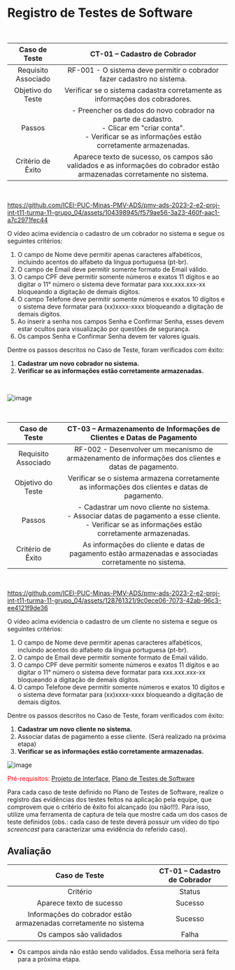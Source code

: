 # Registro de Testes de Software

<br>

| **Caso de Teste** 	| **CT-01 – Cadastro de Cobrador** 	|
|:---:	|:---:	|
| Requisito Associado 	| RF-001 - O sistema deve permitir o cobrador fazer cadastro no sistema. |
| Objetivo do Teste 	| Verificar se o sistema cadastra corretamente as informações dos cobradores. |
| Passos 	| - Preencher os dados do novo cobrador na parte de cadastro. <br> - Clicar em "criar conta". <br> - Verificar se as informações estão corretamente armazenadas. |
| Critério de Êxito | Aparece texto de sucesso, os campos são validados e as informações do cobrador estão armazenadas corretamente no sistema. |
<br>


https://github.com/ICEI-PUC-Minas-PMV-ADS/pmv-ads-2023-2-e2-proj-int-t11-turma-11-grupo_04/assets/104398945/f579ae56-3a23-460f-aac1-a7c2971fec44


O vídeo acima evidencia o cadastro de um cobrador no sistema e segue os seguintes critérios:
  1. O campo de Nome deve permitir apenas caracteres alfabéticos, incluindo acentos do alfabeto da língua portuguesa (pt-br).
  2. O campo de Email deve permitir somente formato de Email válido.
  3. O campo CPF deve permitir somente números e exatos 11 dígitos e ao digitar o 11° número o sistema deve formatar para xxx.xxx.xxx-xx bloqueando a digitação de demais dígitos.
  4. O campo Telefone deve permitir somente números e exatos 10 dígitos e o sistema deve formatar para (xx)xxxx-xxxx bloqueando a digitação de demais dígitos.
  5. Ao inserir a senha nos campos Senha e Confirmar Senha, esses devem estar ocultos para visualização por questões de segurança.
  6. Os campos Senha e Confirmar Senha devem ter valores iguais.

Dentre os passos descritos no Caso de Teste, foram verificados com êxito:<br>
  1. **Cadastrar um novo cobrador no sistema.**<br>
  2. **Verificar se as informações estão corretamente armazenadas.**
<br>

![image](https://github.com/ICEI-PUC-Minas-PMV-ADS/pmv-ads-2023-2-e2-proj-int-t11-turma-11-grupo_04/assets/104398945/95cc43b3-e953-4277-a798-1e48f5ea1995)

<br>

| **Caso de Teste** 	| **CT-03 – Armazenamento de Informações de Clientes e Datas de Pagamento** 	|
|:---:	|:---:	|
| Requisito Associado 	| RF-002 - Desenvolver um mecanismo de armazenamento de informações dos clientes e datas de pagamento. |
| Objetivo do Teste 	| Verificar se o sistema armazena corretamente as informações dos clientes e datas de pagamento. |
| Passos 	| - Cadastrar um novo cliente no sistema. <br> - Associar datas de pagamento a esse cliente. <br> - Verificar se as informações estão corretamente armazenadas. |
| Critério de Êxito | As informações do cliente e datas de pagamento estão armazenadas e associadas corretamente no sistema. |
<br>

https://github.com/ICEI-PUC-Minas-PMV-ADS/pmv-ads-2023-2-e2-proj-int-t11-turma-11-grupo_04/assets/128761321/9c0ece06-7073-42ab-96c3-ee4121f9de36

O vídeo acima evidencia o cadastro de um cliente no sistema e segue os seguintes critérios:
  1. O campo de Nome deve permitir apenas caracteres alfabéticos, incluindo acentos do alfabeto da língua portuguesa (pt-br).
  2. O campo de Email deve permitir somente formato de Email válido.
  3. O campo CPF deve permitir somente números e exatos 11 dígitos e ao digitar o 11° número o sistema deve formatar para xxx.xxx.xxx-xx bloqueando a digitação de demais dígitos.
  4. O campo Telefone deve permitir somente números e exatos 10 dígitos e o sistema deve formatar para (xx)xxxx-xxxx bloqueando a digitação de demais dígitos.

Dentre os passos descritos no Caso de Teste, foram verificados com êxito:<br>
  1. **Cadastrar um novo cliente no sistema.**<br>
  2. Associar datas de pagamento a esse cliente. (Será realizado na próxima etapa)<br>
  3. **Verificar se as informações estão corretamente armazenadas.**

![image](https://github.com/ICEI-PUC-Minas-PMV-ADS/pmv-ads-2023-2-e2-proj-int-t11-turma-11-grupo_04/assets/128761321/601d0b14-0bd4-40dd-a699-35cacb4df0ff)



  
<span style="color:red">Pré-requisitos: <a href="3-Projeto de Interface.md"> Projeto de Interface</a></span>, <a href="8-Plano de Testes de Software.md"> Plano de Testes de Software</a>

Para cada caso de teste definido no Plano de Testes de Software, realize o registro das evidências dos testes feitos na aplicação pela equipe, que comprovem que o critério de êxito foi alcançado (ou não!!!). Para isso, utilize uma ferramenta de captura de tela que mostre cada um dos casos de teste definidos (obs.: cada caso de teste deverá possuir um vídeo do tipo _screencast_ para caracterizar uma evidência do referido caso).

## Avaliação

| **Caso de Teste** 	| **CT-01 – Cadastro de Cobrador** 	|
|:---:	|:---:	|
| Critério | Status  |
| Aparece texto de sucesso | Sucesso |
| Informações do cobrador estão armazenadas corretamente no sistema | Sucesso |
| Os campos são validados | Falha |

- Os campos ainda não estão sendo validados. Essa melhoria será feita para a próxima etapa.
